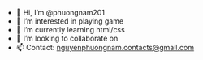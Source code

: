 - 👋 Hi, I’m @phuongnam201
- 👀 I’m interested in playing game
- 🌱 I’m currently learning html/css
- 💞️ I’m looking to collaborate on 
- 📫 Contact: nguyenphuongnam.contacts@gmail.com

<!---
phuongnam201/phuongnam201 is a ✨ special ✨ repository because its `README.md` (this file) appears on your GitHub profile.
You can click the Preview link to take a look at your changes.
--->

